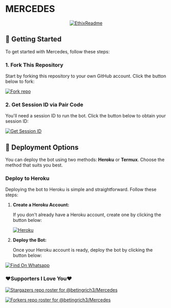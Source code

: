# MERCEDES 

<p align="center">
  <a href="https://github.com/marisela2/Mercedes"><img src="http://readme-typing-svg.herokuapp.com?color=red&center=true&vCenter=true&multiline=false&lines=Mercedes+Whatsapp+Bot;Developed+by+Marisel;Give+star+and+forks+this+Repo+🌟" alt="EthixReadme"></a>
</p>

## 🚀 Getting Started

To get started with Mercedes, follow these steps:

### 1. Fork This Repository

Start by forking this repository to your own GitHub account. Click the button below to fork:

<a href='https://github.com/betingrich3/Mercedes/fork' target="_blank"><img alt='Fork repo' src='https://img.shields.io/badge/Fork This Repo-black?style=for-the-badge&logo=git&logoColor=white'/></a>

### 2. Get Session ID via Pair Code

You'll need a session ID to run the bot. Click the button below to obtain your session ID:

<a href='https://professional-kitty-goutammallick516-86803e18.koyeb.app' target="_blank"><img alt='Get Session ID' src='https://img.shields.io/badge/Click here to get your session id-black?style=for-the-badge&logo=opencv&logoColor=red'/></a>

## 🚀 Deployment Options

You can deploy the bot using two methods: **Heroku** or **Termux**. Choose the method that suits you best.

### Deploy to Heroku

Deploying the bot to Heroku is simple and straightforward. Follow these steps:

1. **Create a Heroku Account:**

   If you don't already have a Heroku account, create one by clicking the button below:

   <a href='https://signup.heroku.com/' target="_blank"><img alt='Heroku' src='https://img.shields.io/badge/-Create-black?style=for-the-badge&logo=heroku&logoColor=red'/></a>
   
2. **Deploy the Bot:**

   Once your Heroku account is ready, deploy the bot by clicking the button below:

[![Find On Whatsapp ](https://img.shields.io/badge/➤Click-Here-red.svg)](https://dashboard.heroku.com/new?template=https://github.com/betingrich3/Mercedes)

### ❤️Supporters I Love You❤️
[![Stargazers repo roster for @betingrich3/Mercedes](http://reporoster.com/stars/dark/betingrich3/Mercedes)](https://github.com/betingrich3/Mercedes/stargazers)
     
[![Forkers repo roster for @betingrich3/Mercedes](http://reporoster.com/forks/dark/betingrich3/Mercedes)](https://github.com/betingrich3/Mercedes/network/members)
